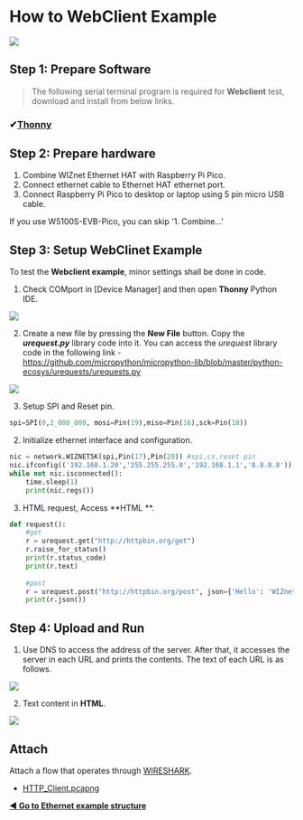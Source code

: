 # How to WebClient Example

![][link-http]


## Step 1: Prepare Software

> The following serial terminal program is required for **Webclient** test, download and install from below links.

### &#10004;[**Thonny**][link-thonny]




## Step 2: Prepare hardware

1. Combine WIZnet Ethernet HAT with Raspberry Pi Pico.
2. Connect ethernet cable to Ethernet HAT ethernet port.
3. Connect Raspberry Pi Pico to desktop or laptop using 5 pin micro USB cable.



If you use W5100S-EVB-Pico, you can skip '1. Combine...'



## Step 3: Setup WebClinet Example

To test the **Webclient example**, minor settings shall be done in code.

1. Check COMport in [Device Manager] and then open **Thonny** Python IDE.

![][link-thonny_http]

2. Create a new file by pressing the **New File** button. Copy the ***urequest.py*** library code into it. You can access the *urequest* library code in the following link - https://github.com/micropython/micropython-lib/blob/master/python-ecosys/urequests/urequests.py

![][link-request_lib]

3. Setup SPI and Reset pin.

```python
spi=SPI(0,2_000_000, mosi=Pin(19),miso=Pin(16),sck=Pin(18))
```

2. Initialize ethernet interface and configuration.

```python
nic = network.WIZNET5K(spi,Pin(17),Pin(20)) #spi,cs,reset pin
nic.ifconfig(('192.168.1.20','255.255.255.0','192.168.1.1','8.8.8.8'))
while not nic.isconnected():
    time.sleep(1)
    print(nic.regs())
```

3. HTML request, Access **HTML **.

```python
def request():
    #get
    r = urequest.get("http://httpbin.org/get")
    r.raise_for_status()
    print(r.status_code)
    print(r.text)
    
    #post
    r = urequest.post("http://httpbin.org/post", json={'Hello': 'WIZnet'})
    print(r.json())
```



## Step 4: Upload and Run

1. Use DNS to access the address of the server. After that, it accesses the server in each URL and prints the contents. The text of each URL is as follows.

![][link-webclient_1]

2. Text content in **HTML**.

![][link-webclient_2]



## Attach

Attach a flow that operates through [WIRESHARK][link-wireshark].

- [HTTP_Client.pcapng](https://github.com/Wiznet/RP2040-HAT-MicroPython/tree/main/example/HTTP/HTTP_Client)



 [**◀ Go to Ethernet example structure**](#ethernet_example_structure)





<!--
Link
-->

[link-thonny]: https://thonny.org/

[link-wireshark]: https://www.wireshark.org/#download



[link-http]: https://github.com/Wiznet/RP2040-HAT-MicroPython/blob/main/static/images/HTTP/HTTP.png
[link-thonny_http]: https://github.com/Wiznet/RP2040-HAT-MicroPython/blob/main/static/images/HTTP/Thonny_conf_1.png
[link-request_lib]: https://github.com/Wiznet/RP2040-HAT-MicroPython/blob/main/static/images/HTTP/webclient_request.png
[link-webclient_1]: https://github.com/Wiznet/RP2040-HAT-MicroPython/blob/main/static/images/HTTP/webclient_1.png
[link-webclient_2]: https://github.com/Wiznet/RP2040-HAT-MicroPython/blob/main/static/images/HTTP/webclient_2.png
